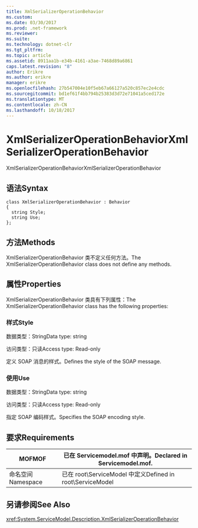 ```yaml
---
title: XmlSerializerOperationBehavior
ms.custom: 
ms.date: 03/30/2017
ms.prod: .net-framework
ms.reviewer: 
ms.suite: 
ms.technology: dotnet-clr
ms.tgt_pltfrm: 
ms.topic: article
ms.assetid: 8911aa1b-e34b-4161-a3ae-7468d89a6861
caps.latest.revision: "8"
author: Erikre
ms.author: erikre
manager: erikre
ms.openlocfilehash: 27b547004e10f5eb67a66127a520c857ec2e4cdc
ms.sourcegitcommit: bd1ef61f4bb794b25383d3d72e71041a5ced172e
ms.translationtype: MT
ms.contentlocale: zh-CN
ms.lasthandoff: 10/18/2017
---
```

# <a name="xmlserializeroperationbehavior"></a><span data-ttu-id="6e08d-102">XmlSerializerOperationBehavior</span><span class="sxs-lookup"><span data-stu-id="6e08d-102">XmlSerializerOperationBehavior</span></span>
<span data-ttu-id="6e08d-103">XmlSerializerOperationBehavior</span><span class="sxs-lookup"><span data-stu-id="6e08d-103">XmlSerializerOperationBehavior</span></span>  
  
## <a name="syntax"></a><span data-ttu-id="6e08d-104">语法</span><span class="sxs-lookup"><span data-stu-id="6e08d-104">Syntax</span></span>  
  
```  
class XmlSerializerOperationBehavior : Behavior  
{  
  string Style;  
  string Use;  
};  
```  
  
## <a name="methods"></a><span data-ttu-id="6e08d-105">方法</span><span class="sxs-lookup"><span data-stu-id="6e08d-105">Methods</span></span>  
 <span data-ttu-id="6e08d-106">XmlSerializerOperationBehavior 类不定义任何方法。</span><span class="sxs-lookup"><span data-stu-id="6e08d-106">The XmlSerializerOperationBehavior class does not define any methods.</span></span>  
  
## <a name="properties"></a><span data-ttu-id="6e08d-107">属性</span><span class="sxs-lookup"><span data-stu-id="6e08d-107">Properties</span></span>  
 <span data-ttu-id="6e08d-108">XmlSerializerOperationBehavior 类具有下列属性：</span><span class="sxs-lookup"><span data-stu-id="6e08d-108">The XmlSerializerOperationBehavior class has the following properties:</span></span>  
  
### <a name="style"></a><span data-ttu-id="6e08d-109">样式</span><span class="sxs-lookup"><span data-stu-id="6e08d-109">Style</span></span>  
 <span data-ttu-id="6e08d-110">数据类型：String</span><span class="sxs-lookup"><span data-stu-id="6e08d-110">Data type: string</span></span>  
  
 <span data-ttu-id="6e08d-111">访问类型：只读</span><span class="sxs-lookup"><span data-stu-id="6e08d-111">Access type: Read-only</span></span>  
  
 <span data-ttu-id="6e08d-112">定义 SOAP 消息的样式。</span><span class="sxs-lookup"><span data-stu-id="6e08d-112">Defines the style of the SOAP message.</span></span>  
  
### <a name="use"></a><span data-ttu-id="6e08d-113">使用</span><span class="sxs-lookup"><span data-stu-id="6e08d-113">Use</span></span>  
 <span data-ttu-id="6e08d-114">数据类型：String</span><span class="sxs-lookup"><span data-stu-id="6e08d-114">Data type: string</span></span>  
  
 <span data-ttu-id="6e08d-115">访问类型：只读</span><span class="sxs-lookup"><span data-stu-id="6e08d-115">Access type: Read-only</span></span>  
  
 <span data-ttu-id="6e08d-116">指定 SOAP 编码样式。</span><span class="sxs-lookup"><span data-stu-id="6e08d-116">Specifies the SOAP encoding style.</span></span>  
  
## <a name="requirements"></a><span data-ttu-id="6e08d-117">要求</span><span class="sxs-lookup"><span data-stu-id="6e08d-117">Requirements</span></span>  
  
|<span data-ttu-id="6e08d-118">MOF</span><span class="sxs-lookup"><span data-stu-id="6e08d-118">MOF</span></span>|<span data-ttu-id="6e08d-119">已在 Servicemodel.mof 中声明。</span><span class="sxs-lookup"><span data-stu-id="6e08d-119">Declared in Servicemodel.mof.</span></span>|  
|---------|-----------------------------------|  
|<span data-ttu-id="6e08d-120">命名空间</span><span class="sxs-lookup"><span data-stu-id="6e08d-120">Namespace</span></span>|<span data-ttu-id="6e08d-121">已在 root\ServiceModel 中定义</span><span class="sxs-lookup"><span data-stu-id="6e08d-121">Defined in root\ServiceModel</span></span>|  
  
## <a name="see-also"></a><span data-ttu-id="6e08d-122">另请参阅</span><span class="sxs-lookup"><span data-stu-id="6e08d-122">See Also</span></span>  
 <xref:System.ServiceModel.Description.XmlSerializerOperationBehavior>
